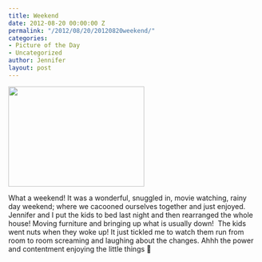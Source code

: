 ```yaml
---
title: Weekend
date: 2012-08-20 00:00:00 Z
permalink: "/2012/08/20/20120820weekend/"
categories:
- Picture of the Day
- Uncategorized
author: Jennifer
layout: post
---
```


<a rel="attachment wp-att-1749" href="http://static.squarespace.com/static/50db6bb3e4b015296cd43789/50dfa5b1e4b0dc6320e0b5ea/50dfa5f0e4b0dc6320e0bd5b/1356834288643/?format=original"><img title="CaseyBower-6474" height="200" alt="" width="272" class="alignnone size-thumbnail wp-image-1749" src="http://static.squarespace.com/static/50db6bb3e4b015296cd43789/50dfa5b1e4b0dc6320e0b5ea/50dfa5b4e4b0dc6320e0b951/1345676613000/?format=original" /></a>

What a weekend! It was a wonderful, snuggled in, movie watching, rainy day weekend; where we cacooned ourselves together and just enjoyed. Jennifer and I put the kids to bed last night and then rearranged the whole house! Moving furniture and bringing up what is usually down!  The kids went nuts when they woke up! It just tickled me to watch them run from room to room screaming and laughing about the changes. Ahhh the power and contentment enjoying the little things 🙂

